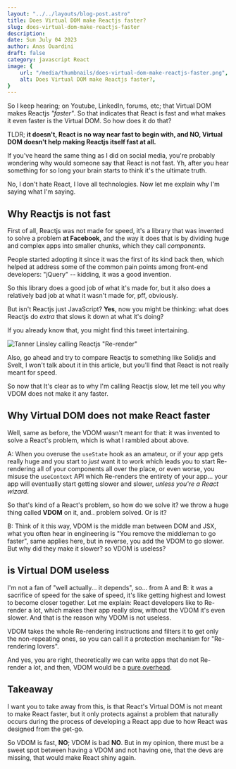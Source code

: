 ```yaml
---
layout: "../../layouts/blog-post.astro"
title: Does Virtual DOM make Reactjs faster?
slug: does-virtual-dom-make-reactjs-faster
description: 
date: Sun July 04 2023
author: Anas Ouardini
draft: false
category: javascript React
image: {
    url: "/media/thumbnails/does-virtual-dom-make-reactjs-faster.png",
    alt: Does Virtual DOM make Reactjs faster?,
}
---
```


So I keep hearing; on Youtube, LinkedIn, forums, etc; that Virtual DOM makes Reactjs *"faster"*. So that indicates that React is fast and what makes it even faster is the Virtual DOM. So how does it do that?

TLDR; **it doesn't, React is no way near fast to begin with, and NO, Virtual DOM doesn't help making Reactjs itself fast at all.**

If you've heard the same thing as I did on social media, you're probably wondering why would someone say that React is not fast. Yh, after you hear something for so long your brain starts to think it's the ultimate truth.

No, I don't hate React, I love all technologies. Now let me explain why I'm saying what I'm saying.

## Why Reactjs is not fast

First of all, Reactjs was not made for speed, it's a library that was invented to solve a problem **at Facebook**, and the way it does that is by dividing huge and complex apps into smaller chunks, which they call *components*.

People started adopting it since it was the first of its kind back then, which helped at address some of the common pain points among front-end developers: "jQuery" -- kidding, it was a good invention.

So this library does a good job of what it's made for, but it also does a relatively bad job at what it wasn't made for, pff, obviously.

But isn't Reactjs just JavaScript? **Yes**, now you might be thinking: what does Reactjs do *extra* that slows it down at what it's doing?

If you already know that, you might find this tweet intertaining.

![Tanner Linsley calling Reactjs "Re-render"](/media/react-should-have-been-called-re-render.png)

Also, go ahead and try to compare Reactjs to something like Solidjs and Svelt, I won't talk about it in this article, but you'll find that React is not really meant for speed.

So now that It's clear as to why I'm calling Reactjs slow, let me tell you why VDOM does not make it any faster.

## Why Virtual DOM does not make React faster

Well, same as before, the VDOM wasn't meant for that: it was invented to solve a React's problem, which is what I rambled about above.

A: When you overuse the `useState` hook as an amateur, or if your app gets really huge and you start to *just* want it to work which leads you to start Re-rendering all of your components all over the place, or even worse, you misuse the `useContext` API which Re-renders the entirety of your app... your app will eventually start getting slower and slower, *unless you're a React wizard*.

So that's kind of a React's problem, so how do we solve it? we throw a huge thing called **VDOM** on it, and.. problem solved. Or is it?

B: Think of it this way, VDOM is the middle man between DOM and JSX, what you often hear in engineering is "You remove the middleman to go faster", same applies here, but in reverse, you add the VDOM to go slower. But why did they make it slower? so VDOM is useless?

## is Virtual DOM useless

I'm not a fan of "well actually... it depends", so... from A and B: it was a sacrifice of speed for the sake of speed, it's like getting highest and lowest to become closer together. Let me explain: React developers like to Re-render a lot, which makes their app really slow, without the VDOM it's even slower. And that is the reason why VDOM is not useless.

VDOM takes the whole Re-rendering instructions and filters it to get only the non-repeating ones, so you can call it a protection mechanism for "Re-rendering lovers".

And yes, you are right, theoretically we can write apps that do not Re-render a lot, and then, VDOM would be a [pure overhead](https://svelte.dev/blog/virtual-dom-is-pure-overhead).

## Takeaway

I want you to take away from this, is that React's Virtual DOM is not meant to make React faster, but it only protects against a problem that naturally occurs during the process of developing a React app due to how React was designed from the get-go.

So VDOM is fast, **NO**; VDOM is bad **NO**. But in my opinion, there must be a sweet spot between having a VDOM and not having one, that the devs are missing, that would make React shiny again.